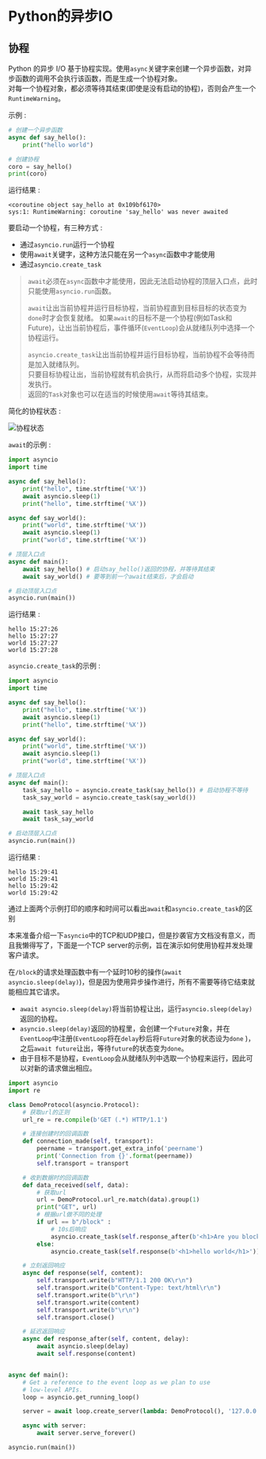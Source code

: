 # Python的异步IO

## 协程
Python 的异步 I/O 基于协程实现。使用`async`关键字来创建一个异步函数，对异步函数的调用不会执行该函数，而是生成一个协程对象。  
对每一个协程对象，都必须等待其结束(即使是没有启动的协程)，否则会产生一个`RuntimeWarning`。

示例 :  
```python
# 创建一个异步函数
async def say_hello():
    print("hello world")

# 创建协程
coro = say_hello()
print(coro)
```

运行结果 :  
```
<coroutine object say_hello at 0x109bf6170>
sys:1: RuntimeWarning: coroutine 'say_hello' was never awaited
```

要启动一个协程，有三种方式 :  
* 通过`asyncio.run`运行一个协程
* 使用`await`关键字，这种方法只能在另一个`async`函数中才能使用
* 通过`asyncio.create_task`

> `await`必须在`async`函数中才能使用，因此无法启动协程的顶层入口点，此时只能使用`asyncio.run`函数。
>
> `await`让出当前协程并运行目标协程，当前协程直到目标目标的状态变为`done`时才会恢复就绪。
> 如果`await`的目标不是一个协程(例如Task和Future)，让出当前协程后，事件循环(`EventLoop`)会从就绪队列中选择一个协程运行。
>
> `asyncio.create_task`让出当前协程并运行目标协程，当前协程不会等待而是加入就绪队列。  
> 只要目标协程让出，当前协程就有机会执行，从而将启动多个协程，实现并发执行。  
> 返回的`Task`对象也可以在适当的时候使用`await`等待其结束。

简化的协程状态 :  

![协程状态](https://user-images.githubusercontent.com/11847852/222871658-fdd0d4da-1c76-431c-b3d7-0aea36d75e93.png)

`await`的示例 :  
```python
import asyncio
import time

async def say_hello():
    print("hello", time.strftime('%X'))
    await asyncio.sleep(1)
    print("hello", time.strftime('%X'))

async def say_world():
    print("world", time.strftime('%X'))
    await asyncio.sleep(1)
    print("world", time.strftime('%X'))

# 顶层入口点
async def main():
    await say_hello() # 启动say_hello()返回的协程，并等待其结束
    await say_world() # 要等到前一个await结束后，才会启动

# 启动顶层入口点
asyncio.run(main())
```

运行结果 :  
```
hello 15:27:26
hello 15:27:27
world 15:27:27
world 15:27:28
```

`asyncio.create_task`的示例 :  
```python
import asyncio
import time

async def say_hello():
    print("hello", time.strftime('%X'))
    await asyncio.sleep(1)
    print("hello", time.strftime('%X'))

async def say_world():
    print("world", time.strftime('%X'))
    await asyncio.sleep(1)
    print("world", time.strftime('%X'))

# 顶层入口点
async def main():
    task_say_hello = asyncio.create_task(say_hello()) # 启动协程不等待
    task_say_world = asyncio.create_task(say_world()) 

    await task_say_hello
    await task_say_world

# 启动顶层入口点
asyncio.run(main())
```

运行结果 :  
```
hello 15:29:41
world 15:29:41
hello 15:29:42
world 15:29:42
```

通过上面两个示例打印的顺序和时间可以看出`await`和`asyncio.create_task`的区别

本来准备介绍一下`asyncio`中的TCP和UDP接口，但是抄袭官方文档没有意义，而且我懒得写了，下面是一个TCP server的示例，旨在演示如何使用协程并发处理客户请求。

在`/block`的请求处理函数中有一个延时10秒的操作(`await asyncio.sleep(delay)`)，但是因为使用异步操作进行，所有不需要等待它结束就能相应其它请求。
* `await asyncio.sleep(delay)`将当前协程让出，运行`asyncio.sleep(delay)`返回的协程。
* `asyncio.sleep(delay)`返回的协程里，会创建一个`Future`对象，并在`EventLoop`中注册(`EventLoop`将在`delay`秒后将`Future`对象的状态设为`done`
)，之后`await future`让出，等待`future`的状态变为`done`。
* 由于目标不是协程，`EventLoop`会从就绪队列中选取一个协程来运行，因此可以对新的请求做出相应。

```python
import asyncio
import re

class DemoProtocol(asyncio.Protocol):
    # 获取url的正则
    url_re = re.compile(b'GET (.*) HTTP/1.1')

    # 连接创建时的回调函数
    def connection_made(self, transport):
        peername = transport.get_extra_info('peername')
        print('Connection from {}'.format(peername))
        self.transport = transport

    # 收到数据时的回调函数
    def data_received(self, data):
        # 获取url
        url = DemoProtocol.url_re.match(data).group(1)
        print("GET", url)
        # 根据url做不同的处理
        if url == b"/block" :
            # 10s后响应
            asyncio.create_task(self.response_after(b'<h1>Are you block?</h1>', 10))
        else:
            asyncio.create_task(self.response(b'<h1>hello world</h1>'))

    # 立刻返回响应
    async def response(self, content):
        self.transport.write(b"HTTP/1.1 200 OK\r\n")
        self.transport.write(b"Content-Type: text/html\r\n")
        self.transport.write(b"\r\n")
        self.transport.write(content)
        self.transport.write(b"\r\n")
        self.transport.close()

    # 延迟返回响应
    async def response_after(self, content, delay):
        await asyncio.sleep(delay)
        await self.response(content)


async def main():
    # Get a reference to the event loop as we plan to use
    # low-level APIs.
    loop = asyncio.get_running_loop()

    server = await loop.create_server(lambda: DemoProtocol(), '127.0.0.1', 8888)

    async with server:
        await server.serve_forever()

asyncio.run(main())
```